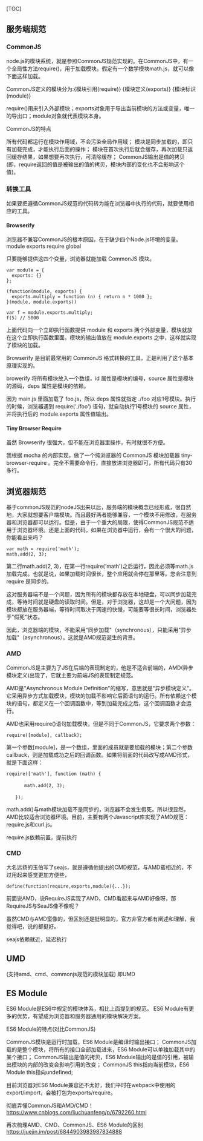 [TOC]

## 服务端规范
### CommonJS
node.js的模块系统，就是参照CommonJS规范实现的。在CommonJS中，有一个全局性方法require()，用于加载模块。假定有一个数学模块math.js，就可以像下面这样加载。

CommonJS定义的模块分为:{模块引用(require)} {模块定义(exports)} {模块标识(module)}

require()用来引入外部模块；exports对象用于导出当前模块的方法或变量，唯一的导出口；module对象就代表模块本身。

CommonJS的特点

所有代码都运行在模块作用域，不会污染全局作用域；
模块是同步加载的，即只有加载完成，才能执行后面的操作；
模块在首次执行后就会缓存，再次加载只返回缓存结果，如果想要再次执行，可清除缓存；
CommonJS输出是值的拷贝(即，require返回的值是被输出的值的拷贝，模块内部的变化也不会影响这个值)。


### 转换工具
如果要把遵循CommonJS规范的代码转为能在浏览器中执行的代码，就要使用相应的工具。
#### Browserify
浏览器不兼容CommonJS的根本原因，在于缺少四个Node.js环境的变量。
module
exports
require
global

只要能够提供这四个变量，浏览器就能加载 CommonJS 模块。
```
var module = {
  exports: {}
};

(function(module, exports) {
  exports.multiply = function (n) { return n * 1000 };
}(module, module.exports))

var f = module.exports.multiply;
f(5) // 5000 
```
上面代码向一个立即执行函数提供 module 和 exports 两个外部变量，模块就放在这个立即执行函数里面。模块的输出值放在 module.exports 之中，这样就实现了模块的加载。


Browserify 是目前最常用的 CommonJS 格式转换的工具，正是利用了这个基本原理实现的。

browerify 将所有模块放入一个数组，id 属性是模块的编号，source 属性是模块的源码，deps 属性是模块的依赖。

 因为 main.js 里面加载了 foo.js，所以 deps 属性就指定 ./foo 对应1号模块。执行的时候，浏览器遇到 require('./foo') 语句，就自动执行1号模块的 source 属性，并将执行后的 module.exports 属性值输出。
 

#### Tiny Browser Require
虽然 Browserify 很强大，但不能在浏览器里操作，有时就很不方便。

我根据 mocha 的内部实现，做了一个纯浏览器的 CommonJS 模块加载器 tiny-browser-require 。完全不需要命令行，直接放进浏览器即可，所有代码只有30多行。


## 浏览器规范
基于commonJS规范的nodeJS出来以后，服务端的模块概念已经形成，很自然地，大家就想要客户端模块。而且最好两者能够兼容，一个模块不用修改，在服务器和浏览器都可以运行。但是，由于一个重大的局限，使得CommonJS规范不适用于浏览器环境。还是上面的代码，如果在浏览器中运行，会有一个很大的问题，你能看出来吗？
```
var math = require('math');
math.add(2, 3);
```
第二行math.add(2, 3)，在第一行require('math')之后运行，因此必须等math.js加载完成。也就是说，如果加载时间很长，整个应用就会停在那里等。您会注意到 require 是同步的。

这对服务器端不是一个问题，因为所有的模块都存放在本地硬盘，可以同步加载完成，等待时间就是硬盘的读取时间。但是，对于浏览器，这却是一个大问题，因为模块都放在服务器端，等待时间取决于网速的快慢，可能要等很长时间，浏览器处于"假死"状态。

因此，浏览器端的模块，不能采用"同步加载"（synchronous），只能采用"异步加载"（asynchronous）。这就是AMD规范诞生的背景。

### AMD
CommonJS是主要为了JS在后端的表现制定的，他是不适合前端的，AMD(异步模块定义)出现了，它就主要为前端JS的表现制定规范。

AMD是"Asynchronous Module Definition"的缩写，意思就是"异步模块定义"。它采用异步方式加载模块，模块的加载不影响它后面语句的运行。所有依赖这个模块的语句，都定义在一个回调函数中，等到加载完成之后，这个回调函数才会运行。

AMD也采用require()语句加载模块，但是不同于CommonJS，它要求两个参数：
```
require([module], callback);
```
第一个参数[module]，是一个数组，里面的成员就是要加载的模块；第二个参数callback，则是加载成功之后的回调函数。如果将前面的代码改写成AMD形式，就是下面这样：
```
require(['math'], function (math) {

　　　　math.add(2, 3);

　　});
```
math.add()与math模块加载不是同步的，浏览器不会发生假死。所以很显然，AMD比较适合浏览器环境。目前，主要有两个Javascript库实现了AMD规范：require.js和curl.js。

require.js依赖前置，提前执行

### CMD
大名远扬的玉伯写了seajs，就是遵循他提出的CMD规范，与AMD蛮相近的，不过用起来感觉更加方便些，
```
define(function(require,exports,module){...});
```
前面说AMD，说RequireJS实现了AMD，CMD看起来与AMD好像呀，那RequireJS与SeaJS像不像呢？

虽然CMD与AMD蛮像的，但区别还是挺明显的，官方非官方都有阐述和理解，我觉得吧，说的都挺好。

seajs依赖就近，延迟执行

## UMD
(支持amd、cmd、commonjs规范的模块加载) 即UMD


## ES Module
ES6 Module是ES6中规定的模块体系，相比上面提到的规范， ES6 Module有更多的优势，有望成为浏览器和服务器通用的模块解决方案。

ES6 Module的特点(对比CommonJS)

CommonJS模块是运行时加载，ES6 Module是编译时输出接口；
CommonJS加载的是整个模块，将所有的接口全部加载进来，ES6 Module可以单独加载其中的某个接口；
CommonJS输出是值的拷贝，ES6 Module输出的是值的引用，被输出模块的内部的改变会影响引用的改变；
CommonJS this指向当前模块，ES6 Module this指向undefined;

目前浏览器对ES6 Module兼容还不太好，我们平时在webpack中使用的export/import，会被打包为exports/require。




彻底弄懂CommonJS和AMD/CMD！
https://www.cnblogs.com/liuchuanfeng/p/6792260.html

再次梳理AMD、CMD、CommonJS、ES6 Module的区别
https://juejin.im/post/6844903983987834888